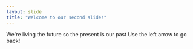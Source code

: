 ```yaml
---
layout: slide
title: "Welcome to our second slide!"
---
```

We're living the future so the present is our past
Use the left arrow to go back!
